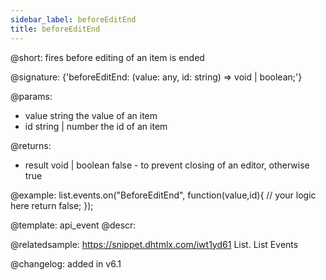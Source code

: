 ```yaml
---
sidebar_label: beforeEditEnd
title: beforeEditEnd
---          
```


@short: fires before editing of an item is ended

@signature: {'beforeEditEnd: (value: any, id: string) => void | boolean;'}
	
@params:
- value		string		the value of an item
- id		string | number		the id of an item

@returns:
- result	void | boolean		false - to prevent closing of an editor, otherwise true

@example:
list.events.on("BeforeEditEnd", function(value,id){
	// your logic here
    return false;
});


@template:	api_event
@descr:


	

@relatedsample:
https://snippet.dhtmlx.com/iwt1yd61	List. List Events

@changelog: added in v6.1

